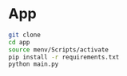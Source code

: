 # App

```bash
git clone
cd app
source menv/Scripts/activate
pip install -r requirements.txt
python main.py
```